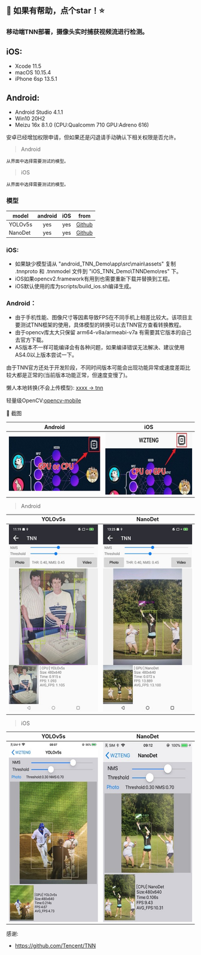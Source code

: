 
## :rocket: 如果有帮助，点个star！:star: ##

### 移动端TNN部署，摄像头实时捕获视频流进行检测。

## iOS:
- Xcode 11.5
- macOS 10.15.4
- iPhone 6sp 13.5.1

## Android:
- Android Studio 4.1.1
- Win10 20H2
- Meizu 16x 8.1.0 (CPU:Qualcomm 710 GPU:Adreno 616)

安卓已经增加权限申请，但如果还是闪退请手动确认下相关权限是否允许。

> Android
```
从界面中选择需要测试的模型。
```
> iOS
```
从界面中选择需要测试的模型。
```

### 模型
| model | android | iOS | from |
|-------------------|:--------:|:--------:|:--------:|
| YOLOv5s           | yes | yes |  [Github](https://github.com/ultralytics/yolov5)   |
| NanoDet           | yes | yes |  [Github](https://github.com/RangiLyu/nanodet)   |

### iOS:
- 如果缺少模型请从 "android_TNN_Demo\app\src\main\assets" 复制 .tnnproto 和 .tnnmodel 文件到 "iOS_TNN_Demo\TNNDemo\res" 下。
- iOS如果opencv2.framework有用到也需要重新下载并替换到工程。
- iOS默认使用的库为scripts/build_ios.sh编译生成。

### Android：
* 由于手机性能、图像尺寸等因素导致FPS在不同手机上相差比较大。该项目主要测试TNN框架的使用，具体模型的转换可以去TNN官方查看转换教程。<br/>
* 由于opencv库太大只保留 arm64-v8a/armeabi-v7a 有需要其它版本的自己去官方下载。
* AS版本不一样可能编译会有各种问题，如果编译错误无法解决、建议使用AS4.0以上版本尝试一下。

由于TNN官方还处于开发阶段，不同时间版本可能会出现功能异常或速度差距比较大都是正常的(当前版本功能正常，但速度变慢了)。

懒人本地转换(不会上传模型): [xxxx -> tnn](https://convertmodel.com/)

轻量级OpenCV:[opencv-mobile](https://github.com/nihui/opencv-mobile)

:art: 截图<br/>

| Android | iOS |
|:-----:|:-----:|
|<img width="324" height="145" src="https://github.com/cmdbug/TNN_Demo/blob/main/Screenshots/Android_CPU_or_GPU.jpg"/>| <img width="320" height="166" src="https://github.com/cmdbug/TNN_Demo/blob/main/Screenshots/iOS_CPU_or_GPU.jpg"/> |

> Android

| YOLOv5s | NanoDet |
|---------|---------|
|<img width="270" height="500" src="https://github.com/cmdbug/TNN_Demo/blob/main/Screenshots/Android_Meizu16x_yolov5s.jpg"/>|<img width="270" height="500" src="https://github.com/cmdbug/TNN_Demo/blob/main/Screenshots/Android_Meizu16x_nanodet.jpg"/>|

> iOS

| YOLOv5s | NanoDet |
|---------|---------|
| <img width="270" height="480" src="https://github.com/cmdbug/TNN_Demo/blob/main/Screenshots/iOS_iPhone6sp_yolov5s_gpu.jpg"/> | <img width="270" height="480" src="https://github.com/cmdbug/TNN_Demo/blob/main/Screenshots/iOS_iPhone5s_nanodet.jpg"/> |


感谢:<br/>
- https://github.com/Tencent/TNN

